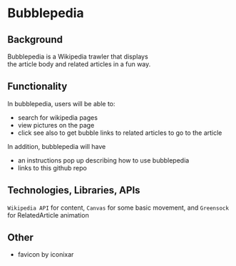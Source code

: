 # Bubblepedia

## Background

Bubblepedia is a Wikipedia trawler that displays  
the article body and related articles in a fun way.


## Functionality

In bubblepedia, users will be able to:
- search for wikipedia pages
- view pictures on the page
- click see also to get bubble links to related articles to go to the article

In addition, bubblepedia will have
- an instructions pop up describing how to use bubblepedia
- links to this github repo


## Technologies, Libraries, APIs

`Wikipedia API` for content, `Canvas` for some basic movement, and `Greensock` for RelatedArticle animation


## 



## Other
- favicon by iconixar